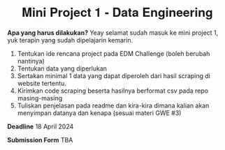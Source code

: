 <h1 align="center" style="text-align:center;line-height:30pt;font-family:'Helvetica Neue',Helvetica,Arial,sans-serif;">Mini Project 1 - Data Engineering</h1>

**Apa yang harus dilakukan?**
Yeay selamat sudah masuk ke mini project 1, yuk terapin yang sudah dipelajarin kemarin.
1. Tentukan ide rencana project pada EDM Challenge (boleh berubah nantinya)
2. Tentukan data yang diperlukan
3. Sertakan minimal 1 data yang dapat diperoleh dari hasil scraping di website tertentu. 
4. Kirimkan code scraping beserta hasilnya berformat csv pada repo masing-masing
5. Tuliskan penjelasan pada readme dan kira-kira dimana kalian akan menyimpan datanya dan kenapa (sesuai materi GWE #3)

**Deadline**
18 April 2024

**Submission Form**
TBA